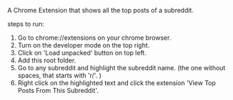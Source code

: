 A Chrome Extension that shows all the top posts of a subreddit.

steps to run:
1. Go to chrome://extensions on your chrome browser.
2. Turn on the developer mode on the top right.
3. Click on 'Load unpacked' button on top left.
4. Add this root folder.
5. Go to any subreddit and highlight the subreddit name. (the one without spaces, that starts with 'r/'. )
6. Right click on the highlighted text and click the extension 'View Top Posts From This Subreddit'.